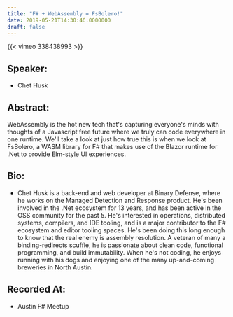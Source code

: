 ```yaml
---
title: "F# + WebAssembly = FsBolero!"
date: 2019-05-21T14:30:46.0000000
draft: false
---
```


{{< vimeo 338438993 >}}

## Speaker:

 - Chet Husk

## Abstract:

<p>WebAssembly is the hot new tech that's capturing everyone's minds with thoughts of a Javascript free future where we truly can code everywhere in one runtime. We'll take a look at just how true this is when we look at FsBolero, a WASM library for F# that makes use of the Blazor runtime for .Net to provide Elm-style UI experiences.</p>

## Bio:

 - <p>Chet Husk is a back-end and web developer at Binary Defense, where he works on the Managed Detection and Response product. He's been involved in the .Net ecosystem for 13 years, and has been active in the OSS community for the past 5. He's interested in operations, distributed systems, compilers, and IDE tooling, and is a major contributor to the F# ecosystem and editor tooling spaces. He's been doing this long enough to know that the real enemy is assembly resolution. A veteran of many a binding-redirects scuffle, he is passionate about clean code, functional programming, and build immutability. When he's not coding, he enjoys running with his dogs and enjoying one of the many up-and-coming breweries in North Austin.</p>

## Recorded At:

 - Austin F# Meetup

